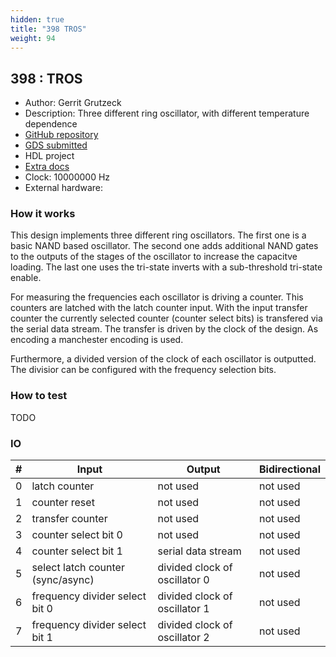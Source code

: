 ```yaml
---
hidden: true
title: "398 TROS"
weight: 94
---
```


## 398 : TROS

* Author: Gerrit Grutzeck
* Description: Three different ring oscillator, with different temperature dependence
* [GitHub repository](https://github.com/gfg-development/tt05-tros)
* [GDS submitted](https://github.com/gfg-development/tt05-tros/actions/runs/6668123284)
* HDL project
* [Extra docs]()
* Clock: 10000000 Hz
* External hardware: 



### How it works

This design implements three different ring oscillators. The first one is a basic NAND
based oscillator. The second one adds additional NAND gates to the outputs of the stages
of the oscillator to increase the capacitve loading. The last one uses the tri-state
inverts with a sub-threshold tri-state enable.

For measuring the frequencies each oscillator is driving a counter. This counters are
latched with the latch counter input. With the input transfer counter the currently
selected counter (counter select bits) is transfered via the serial data stream. The
transfer is driven by the clock of the design. As encoding a manchester encoding is used.

Furthermore, a divided version of the clock of each oscillator is outputted. The divisior
can be configured with the frequency selection bits.


### How to test

TODO


### IO

| # | Input        | Output       | Bidirectional      |
|---|--------------|--------------| -------------------|
| 0 | latch counter  | not used | not used |
| 1 | counter reset  | not used | not used |
| 2 | transfer counter  | not used | not used |
| 3 | counter select bit 0  | not used | not used |
| 4 | counter select bit 1  | serial data stream | not used |
| 5 | select latch counter (sync/async)  | divided clock of oscillator 0 | not used |
| 6 | frequency divider select bit 0  | divided clock of oscillator 1 | not used |
| 7 | frequency divider select bit 1  | divided clock of oscillator 2 | not used |

